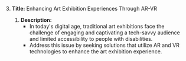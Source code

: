 3. **Title:** Enhancing Art Exhibition Experiences Through AR-VR

   1. **Description:**
      - In today's digital age, traditional art exhibitions face the challenge of engaging and captivating a tech-savvy audience and limited accessibility to people with disabilities.
      - Address this issue by seeking solutions that utilize AR and VR technologies to enhance the art exhibition experience.
